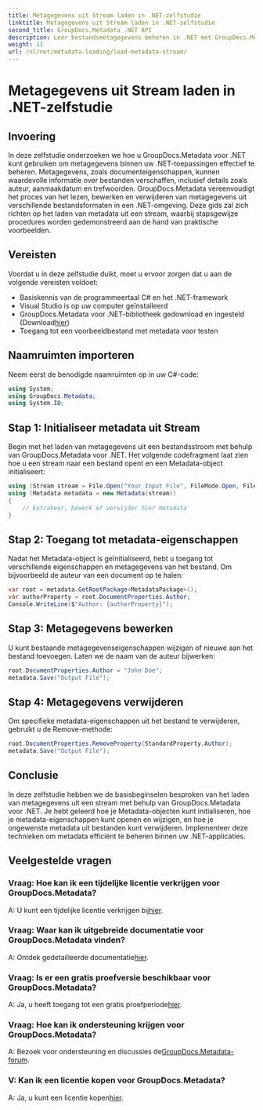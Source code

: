 ```yaml
---
title: Metagegevens uit Stream laden in .NET-zelfstudie
linktitle: Metagegevens uit Stream laden in .NET-zelfstudie
second_title: GroupDocs.Metadata .NET API
description: Leer bestandsmetagegevens beheren in .NET met GroupDocs.Metadata. Stapsgewijze handleiding voor het laden, bewerken en verwijderen van metadata uit streams.
weight: 11
url: /nl/net/metadata-loading/load-metadata-stream/
---
```


# Metagegevens uit Stream laden in .NET-zelfstudie

## Invoering
In deze zelfstudie onderzoeken we hoe u GroupDocs.Metadata voor .NET kunt gebruiken om metagegevens binnen uw .NET-toepassingen effectief te beheren. Metagegevens, zoals documenteigenschappen, kunnen waardevolle informatie over bestanden verschaffen, inclusief details zoals auteur, aanmaakdatum en trefwoorden. GroupDocs.Metadata vereenvoudigt het proces van het lezen, bewerken en verwijderen van metagegevens uit verschillende bestandsformaten in een .NET-omgeving. Deze gids zal zich richten op het laden van metadata uit een stream, waarbij stapsgewijze procedures worden gedemonstreerd aan de hand van praktische voorbeelden.
## Vereisten
Voordat u in deze zelfstudie duikt, moet u ervoor zorgen dat u aan de volgende vereisten voldoet:
- Basiskennis van de programmeertaal C# en het .NET-framework
- Visual Studio is op uw computer geïnstalleerd
-  GroupDocs.Metadata voor .NET-bibliotheek gedownload en ingesteld (Download[hier](https://releases.groupdocs.com/metadata/net/))
- Toegang tot een voorbeeldbestand met metadata voor testen

## Naamruimten importeren
Neem eerst de benodigde naamruimten op in uw C#-code:
```csharp
using System;
using GroupDocs.Metadata;
using System.IO;
```
## Stap 1: Initialiseer metadata uit Stream
Begin met het laden van metagegevens uit een bestandsstroom met behulp van GroupDocs.Metadata voor .NET. Het volgende codefragment laat zien hoe u een stream naar een bestand opent en een Metadata-object initialiseert:

```csharp
using (Stream stream = File.Open("Your Input File", FileMode.Open, FileAccess.ReadWrite))
using (Metadata metadata = new Metadata(stream))
{
    // Extraheer, bewerk of verwijder hier metadata
}
```
## Stap 2: Toegang tot metadata-eigenschappen
Nadat het Metadata-object is geïnitialiseerd, hebt u toegang tot verschillende eigenschappen en metagegevens van het bestand. Om bijvoorbeeld de auteur van een document op te halen:

```csharp
var root = metadata.GetRootPackage<MetadataPackage>();
var authorProperty = root.DocumentProperties.Author;
Console.WriteLine($"Author: {authorProperty}");
```
## Stap 3: Metagegevens bewerken
U kunt bestaande metagegevenseigenschappen wijzigen of nieuwe aan het bestand toevoegen. Laten we de naam van de auteur bijwerken:

```csharp
root.DocumentProperties.Author = "John Doe";
metadata.Save("Output File");
```
## Stap 4: Metagegevens verwijderen
Om specifieke metadata-eigenschappen uit het bestand te verwijderen, gebruikt u de Remove-methode:

```csharp
root.DocumentProperties.RemoveProperty(StandardProperty.Author);
metadata.Save("Output File");
```

## Conclusie
In deze zelfstudie hebben we de basisbeginselen besproken van het laden van metagegevens uit een stream met behulp van GroupDocs.Metadata voor .NET. Je hebt geleerd hoe je Metadata-objecten kunt initialiseren, hoe je metadata-eigenschappen kunt openen en wijzigen, en hoe je ongewenste metadata uit bestanden kunt verwijderen. Implementeer deze technieken om metadata efficiënt te beheren binnen uw .NET-applicaties.

## Veelgestelde vragen
### Vraag: Hoe kan ik een tijdelijke licentie verkrijgen voor GroupDocs.Metadata?
 A: U kunt een tijdelijke licentie verkrijgen bij[hier](https://purchase.groupdocs.com/temporary-license/).
### Vraag: Waar kan ik uitgebreide documentatie voor GroupDocs.Metadata vinden?
 A: Ontdek gedetailleerde documentatie[hier](https://tutorials.groupdocs.com/metadata/net/).
### Vraag: Is er een gratis proefversie beschikbaar voor GroupDocs.Metadata?
 A: Ja, u heeft toegang tot een gratis proefperiode[hier](https://releases.groupdocs.com/).
### Vraag: Hoe kan ik ondersteuning krijgen voor GroupDocs.Metadata?
 A: Bezoek voor ondersteuning en discussies de[GroupDocs.Metadata-forum](https://forum.groupdocs.com/c/metadata/14).
### V: Kan ik een licentie kopen voor GroupDocs.Metadata?
 A: Ja, u kunt een licentie kopen[hier](https://purchase.groupdocs.com/buy).